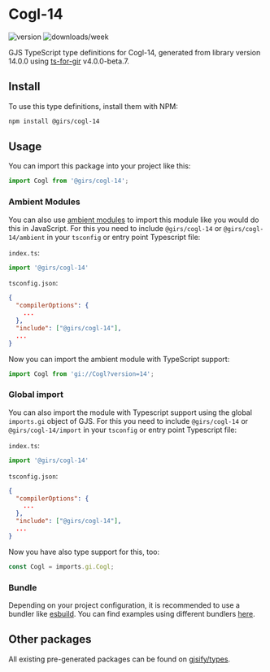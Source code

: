 
# Cogl-14

![version](https://img.shields.io/npm/v/@girs/cogl-14)
![downloads/week](https://img.shields.io/npm/dw/@girs/cogl-14)


GJS TypeScript type definitions for Cogl-14, generated from library version 14.0.0 using [ts-for-gir](https://github.com/gjsify/ts-for-gir) v4.0.0-beta.7.


## Install

To use this type definitions, install them with NPM:
```bash
npm install @girs/cogl-14
```

## Usage

You can import this package into your project like this:
```ts
import Cogl from '@girs/cogl-14';
```

### Ambient Modules

You can also use [ambient modules](https://github.com/gjsify/ts-for-gir/tree/main/packages/cli#ambient-modules) to import this module like you would do this in JavaScript.
For this you need to include `@girs/cogl-14` or `@girs/cogl-14/ambient` in your `tsconfig` or entry point Typescript file:

`index.ts`:
```ts
import '@girs/cogl-14'
```

`tsconfig.json`:
```json
{
  "compilerOptions": {
    ...
  },
  "include": ["@girs/cogl-14"],
  ...
}
```

Now you can import the ambient module with TypeScript support: 

```ts
import Cogl from 'gi://Cogl?version=14';
```

### Global import

You can also import the module with Typescript support using the global `imports.gi` object of GJS.
For this you need to include `@girs/cogl-14` or `@girs/cogl-14/import` in your `tsconfig` or entry point Typescript file:

`index.ts`:
```ts
import '@girs/cogl-14'
```

`tsconfig.json`:
```json
{
  "compilerOptions": {
    ...
  },
  "include": ["@girs/cogl-14"],
  ...
}
```

Now you have also type support for this, too:

```ts
const Cogl = imports.gi.Cogl;
```

### Bundle

Depending on your project configuration, it is recommended to use a bundler like [esbuild](https://esbuild.github.io/). You can find examples using different bundlers [here](https://github.com/gjsify/ts-for-gir/tree/main/examples).

## Other packages

All existing pre-generated packages can be found on [gjsify/types](https://github.com/gjsify/types).

